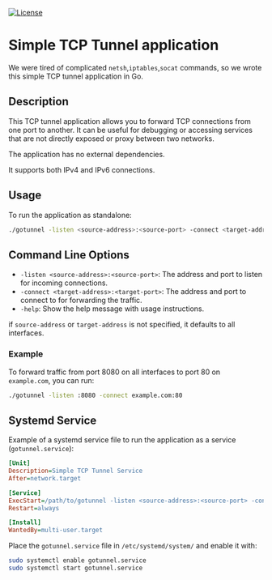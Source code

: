 [![License](https://img.shields.io/badge/license-MIT-blue.svg)](https://opensource.org/license/mit/)

# Simple TCP Tunnel application

We were tired of complicated `netsh`,`iptables`,`socat` commands, so we wrote this simple TCP tunnel application in Go.




## Description
This TCP tunnel application allows you to forward TCP connections from one port to another. It can be useful for debugging or accessing services that are not directly exposed or proxy between two networks.

The application has no external dependencies.

It supports both IPv4 and IPv6 connections.

## Usage
To run the application as standalone:

```bash
./gotunnel -listen <source-address>:<source-port> -connect <target-address>:<target-port>
```

## Command Line Options
- `-listen <source-address>:<source-port>`: The address and port to listen for incoming connections.
- `-connect <target-address>:<target-port>`: The address and port to connect to for forwarding the traffic.
- `-help`: Show the help message with usage instructions.

if `source-address` or `target-address` is not specified, it defaults to all interfaces.

### Example
To forward traffic from port 8080 on all interfaces to port 80 on `example.com`, you can run:

```bash
./gotunnel -listen :8080 -connect example.com:80
```



## Systemd Service

Example of a systemd service file to run the application as a service (`gotunnel.service`):

```ini
[Unit]
Description=Simple TCP Tunnel Service
After=network.target

[Service]
ExecStart=/path/to/gotunnel -listen <source-address>:<source-port> -connect <target-address>:<target-port>
Restart=always

[Install]
WantedBy=multi-user.target

```

Place the `gotunnel.service` file in `/etc/systemd/system/` and enable it with:

```bash
sudo systemctl enable gotunnel.service
sudo systemctl start gotunnel.service
```



